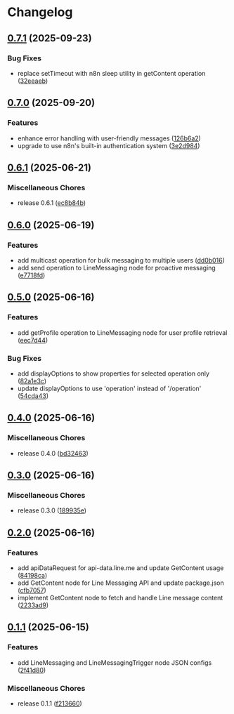 # Changelog

## [0.7.1](https://github.com/elct9620/n8n-nodes-line-messaging/compare/v0.7.0...v0.7.1) (2025-09-23)


### Bug Fixes

* replace setTimeout with n8n sleep utility in getContent operation ([32eeaeb](https://github.com/elct9620/n8n-nodes-line-messaging/commit/32eeaeb23de2d0f9e2a88af797404f98d23999f7))

## [0.7.0](https://github.com/elct9620/n8n-nodes-line-messaging/compare/v0.6.1...v0.7.0) (2025-09-20)


### Features

* enhance error handling with user-friendly messages ([126b6a2](https://github.com/elct9620/n8n-nodes-line-messaging/commit/126b6a21cc46096d795a817f8b2b8589db5e403e))
* upgrade to use n8n's built-in authentication system ([3e2d984](https://github.com/elct9620/n8n-nodes-line-messaging/commit/3e2d9841ade12f2cf9aa3feb6101979899f2f3ac))

## [0.6.1](https://github.com/elct9620/n8n-nodes-line-messaging/compare/v0.6.0...v0.6.1) (2025-06-21)


### Miscellaneous Chores

* release 0.6.1 ([ec8b84b](https://github.com/elct9620/n8n-nodes-line-messaging/commit/ec8b84b0d062645ebecb56e04caf9a82bc129da1))

## [0.6.0](https://github.com/elct9620/n8n-nodes-line-messaging/compare/v0.5.0...v0.6.0) (2025-06-19)


### Features

* add multicast operation for bulk messaging to multiple users ([dd0b016](https://github.com/elct9620/n8n-nodes-line-messaging/commit/dd0b0165249a1ad550d5bed3f6b2de5633e8a956))
* add send operation to LineMessaging node for proactive messaging ([e7718fd](https://github.com/elct9620/n8n-nodes-line-messaging/commit/e7718fd06b04bac8243fecb2e1dcea282eeb2f0b))

## [0.5.0](https://github.com/elct9620/n8n-nodes-line-messaging/compare/v0.4.0...v0.5.0) (2025-06-16)

### Features

- add getProfile operation to LineMessaging node for user profile retrieval ([eec7d44](https://github.com/elct9620/n8n-nodes-line-messaging/commit/eec7d44de12b26b923ea061b0882a3349cb8e370))

### Bug Fixes

- add displayOptions to show properties for selected operation only ([82a1e3c](https://github.com/elct9620/n8n-nodes-line-messaging/commit/82a1e3c9e7ca0c2567060f409e9f2e502a5b5b5c))
- update displayOptions to use 'operation' instead of '/operation' ([54cda43](https://github.com/elct9620/n8n-nodes-line-messaging/commit/54cda43c0b17f95fa4cd899486d818a569a4347b))

## [0.4.0](https://github.com/elct9620/n8n-nodes-line-messaging/compare/v0.3.0...v0.4.0) (2025-06-16)

### Miscellaneous Chores

- release 0.4.0 ([bd32463](https://github.com/elct9620/n8n-nodes-line-messaging/commit/bd324636acf4841c6f0b7c8ebf50551aabcd5522))

## [0.3.0](https://github.com/elct9620/n8n-nodes-line-messaging/compare/v0.2.0...v0.3.0) (2025-06-16)

### Miscellaneous Chores

- release 0.3.0 ([189935e](https://github.com/elct9620/n8n-nodes-line-messaging/commit/189935e8fe4ddbff648687055837f7988e638532))

## [0.2.0](https://github.com/elct9620/n8n-nodes-line-messaging/compare/v0.1.1...v0.2.0) (2025-06-16)

### Features

- add apiDataRequest for api-data.line.me and update GetContent usage ([84198ca](https://github.com/elct9620/n8n-nodes-line-messaging/commit/84198cac5b8cf364a40dc424ba212c7de4d7dc60))
- add GetContent node for Line Messaging API and update package.json ([cfb7057](https://github.com/elct9620/n8n-nodes-line-messaging/commit/cfb70572fe8b432f5502ad28e16d462db6fbd746))
- implement GetContent node to fetch and handle Line message content ([2233ad9](https://github.com/elct9620/n8n-nodes-line-messaging/commit/2233ad9c6b8131d34f9e1500a7975ed0200f9a40))

## [0.1.1](https://github.com/elct9620/n8n-nodes-line-messaging/compare/v0.1.0...v0.1.1) (2025-06-15)

### Features

- add LineMessaging and LineMessagingTrigger node JSON configs ([2f41d80](https://github.com/elct9620/n8n-nodes-line-messaging/commit/2f41d80296b9d0b0bf6a067c64cc2516e27dde9b))

### Miscellaneous Chores

- release 0.1.1 ([f213660](https://github.com/elct9620/n8n-nodes-line-messaging/commit/f2136607d56d569d4f371c34297a07bbdcf45406))
